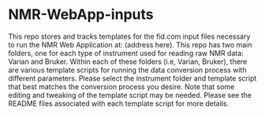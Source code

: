 # NMR-WebApp-inputs

This repo stores and tracks templates for the fid.com input files necessary to run the NMR Web Application at: (address here). This repo has two main folders, one for each type of instrument used for reading raw NMR data: Varian and Bruker. Within each of these folders (i.e, Varian, Bruker), there are various template scripts for running the data conversion process with different parameters. Please select the instrument folder and template script that best matches the conversion process you desire. Note that some editing and tweaking of the template script may be needed. Please see the README files associated with each template script for more details.
